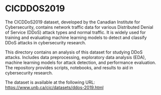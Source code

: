 # CICDDOS2019
The CICDDoS2019 dataset, developed by the Canadian Institute for Cybersecurity, contains network traffic data for various Distributed Denial of Service (DDoS) attack types and normal traffic. It is widely used for training and evaluating machine learning models to detect and classify DDoS attacks in cybersecurity research.

This directory contains an analysis of this dataset for studying DDoS attacks. Includes data preprocessing, exploratory data analysis (EDA), machine learning models for attack detection, and performance evaluation. The repository provides scripts, notebooks, and results to aid in cybersecurity research.

The dataset is available at the following URL: https://www.unb.ca/cic/datasets/ddos-2019.html

